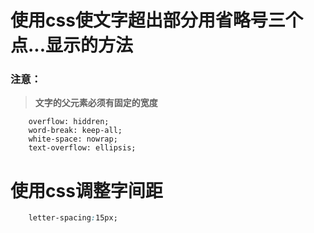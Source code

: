 # 使用css使文字超出部分用省略号三个点...显示的方法

### 注意：
>  __文字的父元素必须有固定的宽度__
```
    overflow: hiddren;
    word-break: keep-all;
    white-space: nowrap;
    text-overflow: ellipsis;
```

# 使用css调整字间距

```css
	letter-spacing:15px;
```